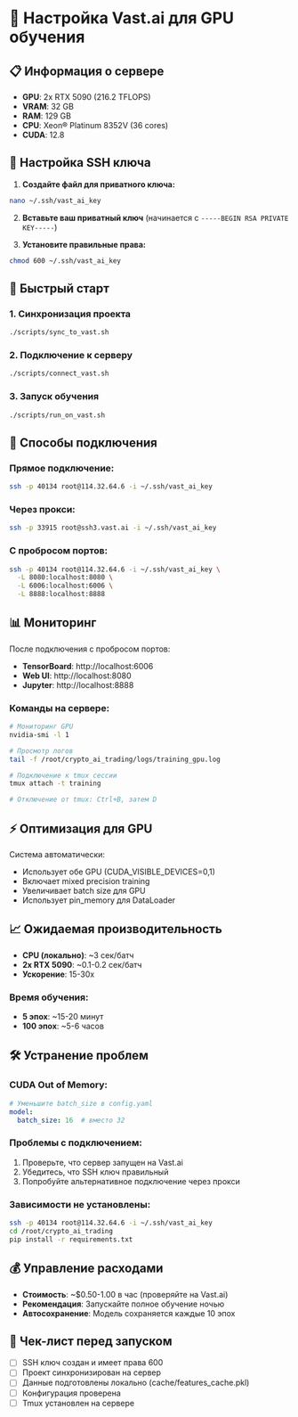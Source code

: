 # 🚀 Настройка Vast.ai для GPU обучения

## 📋 Информация о сервере

- **GPU**: 2x RTX 5090 (216.2 TFLOPS)
- **VRAM**: 32 GB
- **RAM**: 129 GB
- **CPU**: Xeon® Platinum 8352V (36 cores)
- **CUDA**: 12.8

## 🔐 Настройка SSH ключа

1. **Создайте файл для приватного ключа:**
```bash
nano ~/.ssh/vast_ai_key
```

2. **Вставьте ваш приватный ключ** (начинается с `-----BEGIN RSA PRIVATE KEY-----`)

3. **Установите правильные права:**
```bash
chmod 600 ~/.ssh/vast_ai_key
```

## 🚀 Быстрый старт

### 1. Синхронизация проекта
```bash
./scripts/sync_to_vast.sh
```

### 2. Подключение к серверу
```bash
./scripts/connect_vast.sh
```

### 3. Запуск обучения
```bash
./scripts/run_on_vast.sh
```

## 📡 Способы подключения

### Прямое подключение:
```bash
ssh -p 40134 root@114.32.64.6 -i ~/.ssh/vast_ai_key
```

### Через прокси:
```bash
ssh -p 33915 root@ssh3.vast.ai -i ~/.ssh/vast_ai_key
```

### С пробросом портов:
```bash
ssh -p 40134 root@114.32.64.6 -i ~/.ssh/vast_ai_key \
  -L 8080:localhost:8080 \
  -L 6006:localhost:6006 \
  -L 8888:localhost:8888
```

## 📊 Мониторинг

После подключения с пробросом портов:

- **TensorBoard**: http://localhost:6006
- **Web UI**: http://localhost:8080
- **Jupyter**: http://localhost:8888

### Команды на сервере:
```bash
# Мониторинг GPU
nvidia-smi -l 1

# Просмотр логов
tail -f /root/crypto_ai_trading/logs/training_gpu.log

# Подключение к tmux сессии
tmux attach -t training

# Отключение от tmux: Ctrl+B, затем D
```

## ⚡ Оптимизация для GPU

Система автоматически:
- Использует обе GPU (CUDA_VISIBLE_DEVICES=0,1)
- Включает mixed precision training
- Увеличивает batch size для GPU
- Использует pin_memory для DataLoader

## 📈 Ожидаемая производительность

- **CPU (локально)**: ~3 сек/батч
- **2x RTX 5090**: ~0.1-0.2 сек/батч
- **Ускорение**: 15-30x

### Время обучения:
- **5 эпох**: ~15-20 минут
- **100 эпох**: ~5-6 часов

## 🛠️ Устранение проблем

### CUDA Out of Memory:
```yaml
# Уменьшите batch_size в config.yaml
model:
  batch_size: 16  # вместо 32
```

### Проблемы с подключением:
1. Проверьте, что сервер запущен на Vast.ai
2. Убедитесь, что SSH ключ правильный
3. Попробуйте альтернативное подключение через прокси

### Зависимости не установлены:
```bash
ssh -p 40134 root@114.32.64.6 -i ~/.ssh/vast_ai_key
cd /root/crypto_ai_trading
pip install -r requirements.txt
```

## 💰 Управление расходами

- **Стоимость**: ~$0.50-1.00 в час (проверяйте на Vast.ai)
- **Рекомендация**: Запускайте полное обучение ночью
- **Автосохранение**: Модель сохраняется каждые 10 эпох

## 📝 Чек-лист перед запуском

- [ ] SSH ключ создан и имеет права 600
- [ ] Проект синхронизирован на сервер
- [ ] Данные подготовлены локально (cache/features_cache.pkl)
- [ ] Конфигурация проверена
- [ ] Tmux установлен на сервере